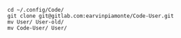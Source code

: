    cd ~/.config/Code/
    git clone git@gitlab.com:earvinpiamonte/Code-User.git
    mv User/ User-old/
    mv Code-User/ User/
